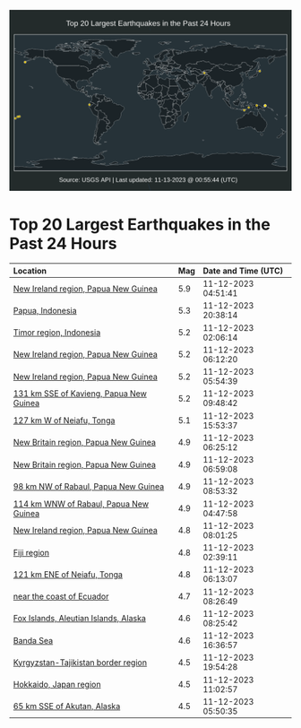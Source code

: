 ![Map](./map.png)

# Top 20 Largest Earthquakes in the Past 24 Hours

| Location | Mag | Date and Time (UTC) |
|:---|:---|:---|
| [New Ireland region, Papua New Guinea](https://earthquake.usgs.gov/earthquakes/eventpage/us7000laff) | 5.9 | 11-12-2023 04:51:41 |
| [Papua, Indonesia](https://earthquake.usgs.gov/earthquakes/eventpage/us7000laid) | 5.3 | 11-12-2023 20:38:14 |
| [Timor region, Indonesia](https://earthquake.usgs.gov/earthquakes/eventpage/us7000laer) | 5.2 | 11-12-2023 02:06:14 |
| [New Ireland region, Papua New Guinea](https://earthquake.usgs.gov/earthquakes/eventpage/us7000laft) | 5.2 | 11-12-2023 06:12:20 |
| [New Ireland region, Papua New Guinea](https://earthquake.usgs.gov/earthquakes/eventpage/us7000lafn) | 5.2 | 11-12-2023 05:54:39 |
| [131 km SSE of Kavieng, Papua New Guinea](https://earthquake.usgs.gov/earthquakes/eventpage/us7000lagg) | 5.2 | 11-12-2023 09:48:42 |
| [127 km W of Neiafu, Tonga](https://earthquake.usgs.gov/earthquakes/eventpage/us7000lahd) | 5.1 | 11-12-2023 15:53:37 |
| [New Britain region, Papua New Guinea](https://earthquake.usgs.gov/earthquakes/eventpage/us7000lagd) | 4.9 | 11-12-2023 06:25:12 |
| [New Britain region, Papua New Guinea](https://earthquake.usgs.gov/earthquakes/eventpage/us7000lag1) | 4.9 | 11-12-2023 06:59:08 |
| [98 km NW of Rabaul, Papua New Guinea](https://earthquake.usgs.gov/earthquakes/eventpage/us7000lage) | 4.9 | 11-12-2023 08:53:32 |
| [114 km WNW of Rabaul, Papua New Guinea](https://earthquake.usgs.gov/earthquakes/eventpage/us7000lafc) | 4.9 | 11-12-2023 04:47:58 |
| [New Ireland region, Papua New Guinea](https://earthquake.usgs.gov/earthquakes/eventpage/us7000lag8) | 4.8 | 11-12-2023 08:01:25 |
| [Fiji region](https://earthquake.usgs.gov/earthquakes/eventpage/us7000laex) | 4.8 | 11-12-2023 02:39:11 |
| [121 km ENE of Neiafu, Tonga](https://earthquake.usgs.gov/earthquakes/eventpage/us7000lafr) | 4.8 | 11-12-2023 06:13:07 |
| [near the coast of Ecuador](https://earthquake.usgs.gov/earthquakes/eventpage/us7000lagc) | 4.7 | 11-12-2023 08:26:49 |
| [Fox Islands, Aleutian Islands, Alaska](https://earthquake.usgs.gov/earthquakes/eventpage/us7000laga) | 4.6 | 11-12-2023 08:25:42 |
| [Banda Sea](https://earthquake.usgs.gov/earthquakes/eventpage/us7000lahj) | 4.6 | 11-12-2023 16:36:57 |
| [Kyrgyzstan-Tajikistan border region](https://earthquake.usgs.gov/earthquakes/eventpage/us7000lai9) | 4.5 | 11-12-2023 19:54:28 |
| [Hokkaido, Japan region](https://earthquake.usgs.gov/earthquakes/eventpage/us7000lags) | 4.5 | 11-12-2023 11:02:57 |
| [65 km SSE of Akutan, Alaska](https://earthquake.usgs.gov/earthquakes/eventpage/us7000lafm) | 4.5 | 11-12-2023 05:50:35 |
